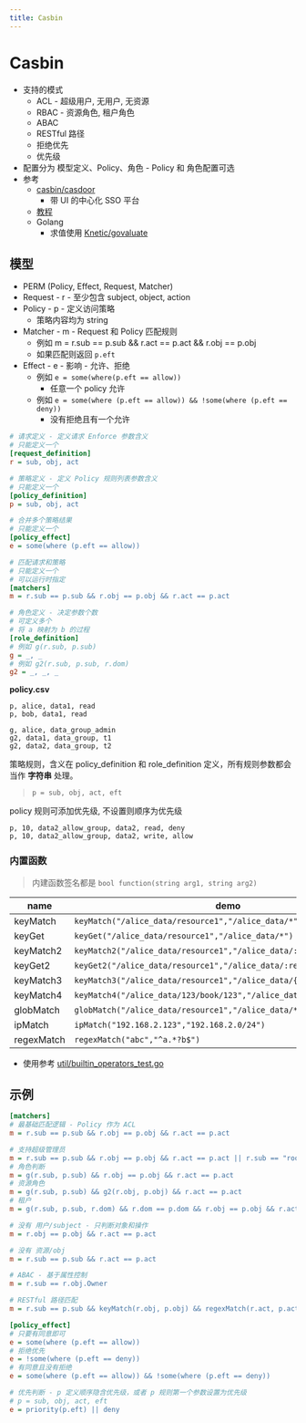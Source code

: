 ```yaml
---
title: Casbin
---
```


# Casbin

- 支持的模式
  - ACL - 超级用户, 无用户, 无资源
  - RBAC - 资源角色, 租户角色
  - ABAC
  - RESTful 路径
  - 拒绝优先
  - 优先级
- 配置分为 模型定义、Policy、角色 - Policy 和 角色配置可选
- 参考
  - [casbin/casdoor](https://github.com/casbin/casdoor)
    - 带 UI 的中心化 SSO 平台
  - [教程](https://casbin.org/docs/zh-CN/tutorials)
  - Golang
    - 求值使用 [Knetic/govaluate](https://github.com/Knetic/govaluate)

## 模型

- PERM (Policy, Effect, Request, Matcher)
- Request - r - 至少包含 subject, object, action
- Policy - p - 定义访问策略
  - 策略内容均为 string
- Matcher - m - Request 和 Policy 匹配规则
  - 例如 m = r.sub == p.sub && r.act == p.act && r.obj == p.obj
  - 如果匹配则返回 `p.eft`
- Effect - e - 影响 - 允许、拒绝
  - 例如 `e = some(where(p.eft == allow))`
    - 任意一个 policy 允许
  - 例如 `e = some(where (p.eft == allow)) && !some(where (p.eft == deny))`
    - 没有拒绝且有一个允许

```ini
# 请求定义 - 定义请求 Enforce 参数含义
# 只能定义一个
[request_definition]
r = sub, obj, act

# 策略定义 - 定义 Policy 规则列表参数含义
# 只能定义一个
[policy_definition]
p = sub, obj, act

# 合并多个策略结果
# 只能定义一个
[policy_effect]
e = some(where (p.eft == allow))

# 匹配请求和策略
# 只能定义一个
# 可以运行时指定
[matchers]
m = r.sub == p.sub && r.obj == p.obj && r.act == p.act

# 角色定义 - 决定参数个数
# 可定义多个
# 将 a 映射为 b 的过程
[role_definition]
# 例如 g(r.sub, p.sub)
g = _, _
# 例如 g2(r.sub, p.sub, r.dom)
g2 = _, _, _
```

**policy.csv**

```csv
p, alice, data1, read
p, bob, data1, read

g, alice, data_group_admin
g2, data1, data_group, t1
g2, data2, data_group, t2
```

策略规则，含义在 policy_definition 和 role_definition 定义，所有规则参数都会当作 **字符串** 处理。

> `p = sub, obj, act, eft`

policy 规则可添加优先级, 不设置则顺序为优先级

```csv
p, 10, data2_allow_group, data2, read, deny
p, 10, data2_allow_group, data2, write, allow
```

### 内置函数

> 内建函数签名都是 `bool function(string arg1, string arg2)`

| name       | demo                                                                 |
| ---------- | -------------------------------------------------------------------- |
| keyMatch   | `keyMatch("/alice_data/resource1","/alice_data/*")`                  |
| keyGet     | `keyGet("/alice_data/resource1","/alice_data/*")`                    |
| keyMatch2  | `keyMatch2("/alice_data/resource1","/alice_data/:resource")`         |
| keyGet2    | `keyGet2("/alice_data/resource1","/alice_data/:resource")`           |
| keyMatch3  | `keyMatch3("/alice_data/resource1","/alice_data/{resource}")`        |
| keyMatch4  | `keyMatch4("/alice_data/123/book/123","/alice_data/{id}/book/{id}")` |
| globMatch  | `globMatch("/alice_data/resource1","/alice_data/*")`                 |
| ipMatch    | `ipMatch("192.168.2.123","192.168.2.0/24")`                          |
| regexMatch | `regexMatch("abc","^a.*?b$")`                                        |

- 使用参考 [util/builtin_operators_test.go](https://github.com/casbin/casbin/blob/master/util/builtin_operators_test.go)

## 示例

```ini
[matchers]
# 最基础匹配逻辑 - Policy 作为 ACL
m = r.sub == p.sub && r.obj == p.obj && r.act == p.act

# 支持超级管理员
m = r.sub == p.sub && r.obj == p.obj && r.act == p.act || r.sub == "root"
# 角色判断
m = g(r.sub, p.sub) && r.obj == p.obj && r.act == p.act
# 资源角色
m = g(r.sub, p.sub) && g2(r.obj, p.obj) && r.act == p.act
# 租户
m = g(r.sub, p.sub, r.dom) && r.dom == p.dom && r.obj == p.obj && r.act == p.act

# 没有 用户/subject - 只判断对象和操作
m = r.obj == p.obj && r.act == p.act

# 没有 资源/obj
m = r.sub == p.sub && r.act == p.act

# ABAC - 基于属性控制
m = r.sub == r.obj.Owner

# RESTful 路径匹配
m = r.sub == p.sub && keyMatch(r.obj, p.obj) && regexMatch(r.act, p.act)

[policy_effect]
# 只要有同意即可
e = some(where (p.eft == allow))
# 拒绝优先
e = !some(where (p.eft == deny))
# 有同意且没有拒绝
e = some(where (p.eft == allow)) && !some(where (p.eft == deny))

# 优先判断 - p 定义顺序隐含优先级，或者 p 规则第一个参数设置为优先级
# p = sub, obj, act, eft
e = priority(p.eft) || deny
```
